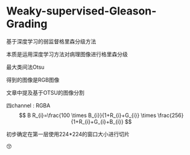 # Weaky-supervised-Gleason-Grading

基于深度学习的弱监督格里森分级方法

本质是运用深度学习方法对病理图像进行格里森分级

最大类间法Otsu

得到的图像是RGB图像



文章中提及基于OTSU的图像分割

四channel : RGBA
$$
B R_{i}=\frac{100 \times B_{i}}{1+R_{i}+G_{i}} \times \frac{256}{1+R_{i}+G_{i}+B_{i}}
$$


初步确定在第一层使用224*224的窗口大小进行切片

😚
